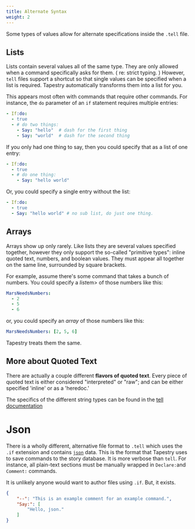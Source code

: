 ```yaml
---
title: Alternate Syntax
weight: 2
---
```


Some types of values allow for alternate specifications inside the `.tell` file.

## Lists 

Lists contain several values all of the same type. They are only allowed when a command specifically asks for them. ( re: strict typing. ) However, `tell` files support a shortcut so that single values can be specified when a list is required. Tapestry automatically transforms them into a list for you.

This appears most often with commands that require other commands. For instance, the `do` parameter of an `if` statement requires multiple entries:

```yaml
- If:do:
  - true
  - # do two things:
    - Say: "hello"  # dash for the first thing
    - Say: "world"  # dash for the second thing
```

If you only had one thing to say, then you could specify that as a list of one entry:

```yaml
- If:do:
  - true
  - # do one thing:
    - Say: "hello world"
```

Or, you could specify a single entry without the list:

```yaml
- If:do:
  - true
  - Say: "hello world" # no sub list, do just one thing.
```

## Arrays

Arrays show up only rarely. Like lists they are several values specified together, however they only support the so-called "primitive types": inline quoted text, numbers, and boolean values. They must appear all together on the same line, surrounded by square brackets.

For example, assume there's some command that takes a bunch of numbers. You could specify a <em>list</em>em> of those numbers like this:

```yaml
MarsNeedsNumbers: 
  - 2
  - 5
  - 6
```

or, you could specify an <em>array</em> of those numbers like this:

```yaml
MarsNeedsNumbers: [2, 5, 6]
```

Tapestry treats them the same.

## More about Quoted Text

There are actually a couple different **flavors of quoted text**. Every piece of quoted text is either considered "interpreted" or "raw"; and can be either specified 'inline' or as a 'heredoc.'

The specifics of the different string types can be found in the [tell documentation](http://github.com/ionous/tell) 
 
# Json

There is a wholly different, alternative file format to `.tell` which uses the `.if` extension and contains [`json`](https://en.wikipedia.org/wiki/JSON) data.  This is the format that Tapestry uses to save commands to the story database.  It is more verbose than `tell`. For instance, all plain-text sections must be manually wrapped in `Declare:`and `Comment:` commands.

It is unlikely anyone would want to author files using `.if`. But, it exists.

```json
{
    "--": "This is an example comment for an example command.",
    "Say:": [
        "Hello, json."
    ]
}
```